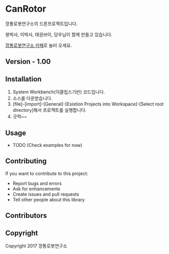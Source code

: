 # CanRotor

깡통로봇연구소의 드론프로젝트입니다.

왕박사, 이박사, 태권브이, 당우님이 함께 만들고 있습니다.

[깡통로봇연구소 카페](http://cafe.naver.com/gcanrobot)로 놀러 오세요.

## Version - 1.00

## Installation
1. System Workbench(이클립스기반) 코드입니다.
2. 소스를 다운받습니다.
3. [file]-[import]-[General]-[Esistion Projects into Workspace]-[Select root directory]해서 프로젝트를 실행합니다.
4. 긋럭~~
## Usage
- TODO (Check examples for now)

## Contributing
If you want to contribute to this project:
- Report bugs and errors
- Ask for enhancements
- Create issues and pull requests
- Tell other people about this library

## Contributors


## Copyright
Copyright 2017 깡통로봇연구소
